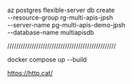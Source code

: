 az postgres flexible-server db create \
     --resource-group rg-multi-apis-jpsh \
     --server-name pg-multi-apis-demo-jpsh \
     --database-name multiapisdb

/////////////////////////////////////////////////

docker compose up --build

https://http.cat/